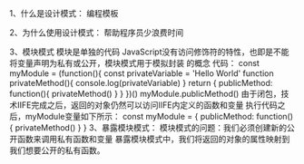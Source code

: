 1、什么是设计模式：
编程模板

2、为什么使用设计模式：
帮助程序员少浪费时间

3、模块模式
模块是单独的代码
JavaScript没有访问修饰符的特性，也即是不能将变量声明为私有或公开，模块模式用于模拟封装
的概念
代码：
const myModule = (function(){
	const privateVariable = 'Hello World'
	function privateMethod(){
		console.log(privateVariable)
	}
	return {
		publicMethod: function(){
			privateMethod()
		}
	}
})()
myModule.publicMethod()
由于闭包，技术IIFE完成之后，返回的对象仍然可以访问IIFE内定义的函数和变量
执行代码之后，myModule变量如下所示：
const myModule = {
	publicMethod: function(){
		privateMethod()
	}
}
3、暴露模块模式：
模块模式的问题：我们必须创建新的公开函数来调用私有函数和变量
暴露模块模式中，我们将返回的对象的属性映射到我们想要公开的私有函数。







